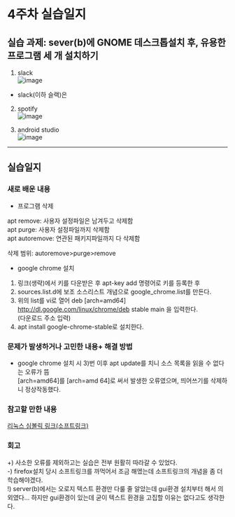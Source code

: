 # 4주차 실습일지

## 실습 과제: sever(b)에 GNOME 데스크톱설치 후, 유용한 프로그램 세 개 설치하기

1. slack    
![image](https://user-images.githubusercontent.com/80257523/112851093-98c6ad80-90e5-11eb-9ada-61ab172c151d.png)
* slack(이하 슬랙)은     

2. spotify    
![image](https://user-images.githubusercontent.com/80257523/112851253-c6135b80-90e5-11eb-8c37-83efc16b8da0.png)


3. android studio    
![image](https://user-images.githubusercontent.com/80257523/112851611-1db1c700-90e6-11eb-937c-e52289ef1679.png)


- - -
## 실습일지


### 새로 배운 내용

* 프로그램 삭제    
    
apt remove: 사용자 설정파일은 남겨두고 삭제함    
apt purge: 사용자 설정파일까지 삭제함    
apt autoremove: 연관된 패키지파일까지 다 삭제함    

삭제 범위: autoremove>purge>remove   

* google chrome 설치    

1) 링크(생략)에서 키를 다운받은 후 apt-key add 명령어로 키를 등록한 후    
2) sources.list.d에 보조 소스리스트 개념으로 google_chrome.list를 만든다. 
3) 위의 list를 vi로 열어 deb [arch=amd64] http://dl.google.com/linux/chrome/deb stable main 을 입력한다.    
(다운로드 주소 입력)
4) apt install google-chrome-stable로 설치한다.


### 문제가 발생하거나 고민한 내용+ 해결 방법
* google chrome 설치 시 3)번 이후 apt update를 치니 소스 목록을 읽을 수 없다는 오류가 뜸   
[arch=amd64]를 [arch=amd 64]로 써서 발생한 오류였으며, 띄어쓰기를 삭제하니 정상작동했다.


### 참고할 만한 내용
[리눅스 심볼릭 링크(소프트링크)](https://server-talk.tistory.com/140)
 
### 회고
+) 사소한 오류를 제외하고는 실습은 전부 원활히 따라갈 수 있었다.   
-) firefox설치 당시 소프트링크를 까먹어서 조금 해멨는데 소프트링크의 개념을 좀 더 학습해야겠다.   
!) server(b)에서는 오로지 텍스트 환경만 다룰 줄 알았는데 gui환경 설치부터 해서 의외였다... 하지만 gui환경이 있는데 굳이 텍스트 환경을 고집할 이유는 없다고도 생각한다.   
